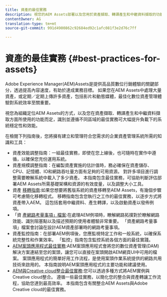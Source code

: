 ```yaml
---
title: 資產的最佳實務
description: 視您的AEM Assets部署以及您用於資產擷取、轉譯產生和中繼資料擷取的功能而定，識別並遵循不同區域的最佳實務可大幅提升負載下的系統穩定性和效能。
contentOwner: AG
translation-type: tm+mt
source-git-commit: 991d4900862c92684ed92c1afc081f3e2d76c7ff

---
```



# 資產的最佳實務 {#best-practices-for-assets}

Adobe Experience Manager(AEM)Assets是提供高品質數位行銷體驗的關鍵部分，透過提高內容速度，有助於達成業務目標。 如果您在AEM Assets中處理大量資產，或定期／定期上傳許多資產，包括影片和動態媒體，最佳化數位資產管理體驗對系統效率至關重要。

視您為組織定位AEM Assets的方式，以及您在資產擷取、轉譯產生和中繼資料擷取方面所使用的功能而定，識別並遵循不同區域的最佳實務可大幅提升負載下的系統穩定性和效能。

在檢閱下列指南後，您將擁有建立和管理符合您需求的企業資產管理系統所需的知識和工具：

* 資產效能調整指南：一組最佳實務，即使在您上線後，也可隨時在實作中遵循，以確保您充份運用系統。
* 資產規模調整指南：在編製資產實施的估計值時，務必確保在資產儲存、CPU、記憶體、IO和網路吞吐量方面有足夠的可用資源。 對許多項目進行調整需要瞭解系統中載入了多少資產。 本指南包含最佳實務，可協助判斷評估部署AEM Assets所需基礎架構和資源的有效度量，以及調整大小工具。
* 資產 [移轉指南](/help/assets/assets-migration-guide.md):如果您想要將舊版系統的資產移轉至AEM Assets，有幾個步驟可考慮簡化移轉程式。 移轉指南包含您執行之工作的最佳實務，以逐步方式將資產帶入AEM。 這包括套用中繼資料、產生轉譯，以及啟動資產以發佈例項。
* 「資 [產網路考量事項」檔案](/help/assets/assets-network-considerations.md):在處理AEM例項時，瞭解網路拓撲對於瞭解網路效能、識別阻塞點以及描述預期的使用者體驗非常重要。 「資產網路考量事項」檔案會討論在設計AEM資產部署時的網路考量事項。
* 資產監控指南：在部署AEM例項後，您應監視特定工作和一般系統，以確保系統完整性和作業效率。 「監控」指南包含監控系統各個方面的最佳實踐。
* [AEM案頭應用程式最佳實務](https://helpx.adobe.com/experience-manager/desktop-app/aem-desktop-app-best-practices.html):AEM案頭應用程式會將您的數位資產管理(DAM)解決方案連結至您的案頭，讓您可以直接在案頭開啟AEM網頁UI中可用的檔案。 案頭應用程式的簡單好用工作流程，是使用案頭作業系統提供的網路共用技術來啟用的。 本指南說明AEM案頭應用程式的主要功能和建議使用。
* [AEM與Creative cloud整合最佳實務](/help/assets/aem-cc-integration-best-practices.md):您可以透過多種方式將AEM實例與Creative cloud整合。 遵循一些最佳實務，以簡化您的整合與資產轉讓工作流程，協助您達到最高效率。 本指南包含有關整合AEM Assets與Adobe Creative cloud的最佳實務。

